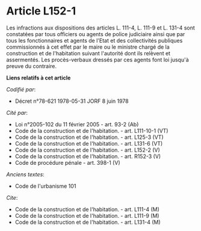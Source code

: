 # Article L152-1

Les infractions aux dispositions des articles L. 111-4, L. 111-9 et L. 131-4 sont constatées par tous officiers ou agents de
police judiciaire ainsi que par tous les fonctionnaires et agents de l'Etat et des collectivités publiques commissionnés à
cet effet par le maire ou le ministre chargé de la construction et de l'habitation suivant l'autorité dont ils relèvent et
assermentés. Les procès-verbaux dressés par ces agents font loi jusqu'à preuve du contraire.

**Liens relatifs à cet article**

_Codifié par_:

  - Décret n°78-621 1978-05-31 JORF 8 juin 1978

_Cité par_:

  - Loi n°2005-102 du 11 février 2005 - art. 93-2 (Ab)
  - Code de la construction et de l'habitation. - art. L111-10-1 (VT)
  - Code de la construction et de l'habitation. - art. L125-3 (VT)
  - Code de la construction et de l'habitation. - art. L131-6 (VT)
  - Code de la construction et de l'habitation. - art. L152-2 (V)
  - Code de la construction et de l'habitation. - art. R152-3 (V)
  - Code de procédure pénale - art. 398-1 (V)

_Anciens textes_:

  - Code de l'urbanisme 101

_Cite_:

  - Code de la construction et de l'habitation. - art. L111-4 (M)
  - Code de la construction et de l'habitation. - art. L111-9 (M)
  - Code de la construction et de l'habitation. - art. L131-4 (M)
